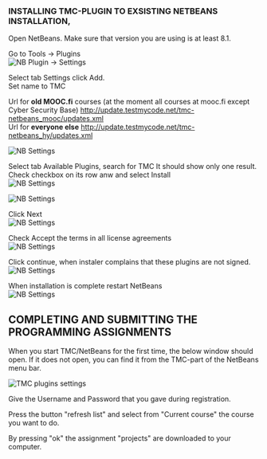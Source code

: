 ### INSTALLING TMC-PLUGIN TO EXSISTING NETBEANS INSTALLATION, 
Open NetBeans. Make sure that version you are using is at least 8.1.

Go to Tools -> Plugins  
![NB Plugin -> Settings](https://www.cs.helsinki.fi/u/jarmoiso/tmcee/tmc-tools-plugins.jpg "Plugin -> Settings")

Select tab Settings click Add.  
Set name to TMC  

Url for **old MOOC.fi** courses (at the moment all courses at mooc.fi except Cyber Security Base) http://update.testmycode.net/tmc-netbeans_mooc/updates.xml  
Url for **everyone else** http://update.testmycode.net/tmc-netbeans_hy/updates.xml  

![NB Settings](https://www.cs.helsinki.fi/u/jarmoiso/tmcee/tmc-settings-add-tmc-update.jpg "Plugin -> Settings -> Settings")

Select tab Available Plugins, search for TMC It should show only one result. Check checkbox on its row anw and select Install  
![NB Settings](https://www.cs.helsinki.fi/u/jarmoiso/tmcee/tmc-settings-add-tmc-update.jpg "Plugin -> Settings -> Settings")   

![NB Settings](https://www.cs.helsinki.fi/u/jarmoiso/tmcee/tmc-installing-plugin1.jpg "Plugin -> Settings -> Settings")   

Click Next  
![NB Settings](https://www.cs.helsinki.fi/u/jarmoiso/tmcee/tmc-installing-plugin2.jpg "Plugin -> Settings -> Settings")   

Check Accept the terms in all license agreements  
![NB Settings](https://www.cs.helsinki.fi/u/jarmoiso/tmcee/tmc-installing-plugin3.jpg "Plugin -> Settings -> Settings")   

Click continue, when instaler complains that these plugins are not signed.  
![NB Settings](https://www.cs.helsinki.fi/u/jarmoiso/tmcee/tmc-installing-plugin4.jpg "Plugin -> Settings -> Settings")   

When installation is complete restart NetBeans  
![NB Settings](https://www.cs.helsinki.fi/u/jarmoiso/tmcee/tmc-installing-plugin5.jpg "Plugin -> Settings -> Settings")   




## COMPLETING AND SUBMITTING THE PROGRAMMING ASSIGNMENTS
When you start TMC/NetBeans for the first time, the below window should open. If it does not open, you can find it from the TMC-part of the NetBeans menu bar.  

![TMC plugins settings](https://www.cs.helsinki.fi/u/jarmoiso/tmcee/tmc-settings.jpg "TMC plugins settings")  

Give the Username and Password that you gave during registration.  

Press the button "refresh list" and select from "Current course" the course you want to do.

By pressing "ok" the assignment "projects" are downloaded to your computer.  
